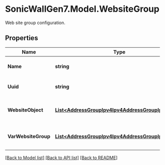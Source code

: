 # SonicWallGen7.Model.WebsiteGroup
Web site group configuration.

## Properties

Name | Type | Description | Notes
------------ | ------------- | ------------- | -------------
**Name** | **string** | Set website group name. | 
**Uuid** | **string** | Website group UUID. | [optional] [readonly] 
**WebsiteObject** | [**List&lt;AddressGroupIpv4Ipv4AddressGroupIpv4Inner&gt;**](AddressGroupIpv4Ipv4AddressGroupIpv4Inner.md) | Assign website object to group. | [optional] 
**VarWebsiteGroup** | [**List&lt;AddressGroupIpv4Ipv4AddressGroupIpv4Inner&gt;**](AddressGroupIpv4Ipv4AddressGroupIpv4Inner.md) | Assign website group to group. | [optional] 

[[Back to Model list]](../README.md#documentation-for-models) [[Back to API list]](../README.md#documentation-for-api-endpoints) [[Back to README]](../README.md)

